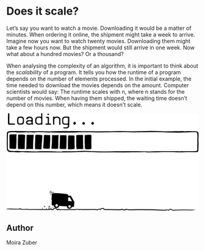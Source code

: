 <!-- BEGIN TITLE -->
# Does it scale?
<!-- END TITLE -->

<!-- BEGIN BODY -->
Let’s say you want to watch a movie. Downloading it would be a matter of minutes. When ordering it online, the shipment might take a week to arrive. Imagine now you want to watch twenty movies. Downloading them might take a few hours now. But the shipment would still arrive in one week. Now what about a hundred movies? Or a thousand?

When analysing the complexity of an algorithm, it is important to think about the *scalability* of a program. It tells you how the runtime of a program depends on the number of elements processed. In the initial example, the time needed to download the movies depends on the amount. Computer scientists would say: The runtime scales with n, where n stands for the number of movies. When having them shipped, the waiting time doesn’t depend on this number, which means it doesn't scale.
<!-- END BODY -->


![Big O Notation](../images/image-030-big-o-notation.svg)



## Author
<!-- BEGIN AUTHOR -->
Moira Zuber
<!-- END AUTHOR -->
